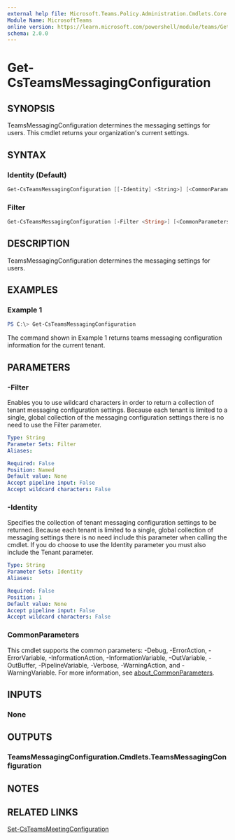 ```yaml
---
external help file: Microsoft.Teams.Policy.Administration.Cmdlets.Core.dll-Help.xml
Module Name: MicrosoftTeams
online version: https://learn.microsoft.com/powershell/module/teams/Get-CsTeamsMessagingConfiguration
schema: 2.0.0
---
```


# Get-CsTeamsMessagingConfiguration

## SYNOPSIS

TeamsMessagingConfiguration determines the messaging settings for users. This cmdlet returns your organization's current settings.

## SYNTAX

### Identity (Default)

```powershell
Get-CsTeamsMessagingConfiguration [[-Identity] <String>] [<CommonParameters>]
```

### Filter

```powershell
Get-CsTeamsMessagingConfiguration [-Filter <String>] [<CommonParameters>]
```

## DESCRIPTION

TeamsMessagingConfiguration determines the messaging settings for users.

## EXAMPLES

### Example 1

```powershell
PS C:\> Get-CsTeamsMessagingConfiguration
```

The command shown in Example 1 returns teams messaging configuration information for the current tenant.

## PARAMETERS

### -Filter

Enables you to use wildcard characters in order to return a collection of tenant messaging configuration settings. Because each tenant is limited to a single, global collection of the messaging configuration settings there is no need to use the Filter parameter.

```yaml
Type: String
Parameter Sets: Filter
Aliases:

Required: False
Position: Named
Default value: None
Accept pipeline input: False
Accept wildcard characters: False
```

### -Identity

Specifies the collection of tenant messaging configuration settings to be returned. Because each tenant is limited to a single, global collection of messaging settings there is no need include this parameter when calling the cmdlet. If you do choose to use the Identity parameter you must also include the Tenant parameter.

```yaml
Type: String
Parameter Sets: Identity
Aliases:

Required: False
Position: 1
Default value: None
Accept pipeline input: False
Accept wildcard characters: False
```

### CommonParameters

This cmdlet supports the common parameters: -Debug, -ErrorAction, -ErrorVariable, -InformationAction, -InformationVariable, -OutVariable, -OutBuffer, -PipelineVariable, -Verbose, -WarningAction, and -WarningVariable. For more information, see [about_CommonParameters](http://go.microsoft.com/fwlink/?LinkID=113216).

## INPUTS

### None

## OUTPUTS

### TeamsMessagingConfiguration.Cmdlets.TeamsMessagingConfiguration

## NOTES

## RELATED LINKS

[Set-CsTeamsMeetingConfiguration](set-csteamsmeetingconfiguration.md)
